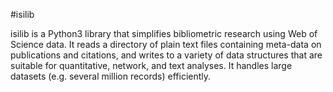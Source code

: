 #isilib

isilib is a Python3 library that simplifies bibliometric research using Web of Science data. It reads a directory of plain text files containing meta-data on publications and citations, and writes to a variety of data structures that are suitable for quantitative, network, and text analyses. It handles large datasets (e.g. several million records) efficiently.
